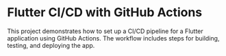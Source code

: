 # Flutter CI/CD with GitHub Actions

This project demonstrates how to set up a CI/CD pipeline for a Flutter application using 
GitHub Actions. The workflow includes steps for building, testing, and deploying the app.




